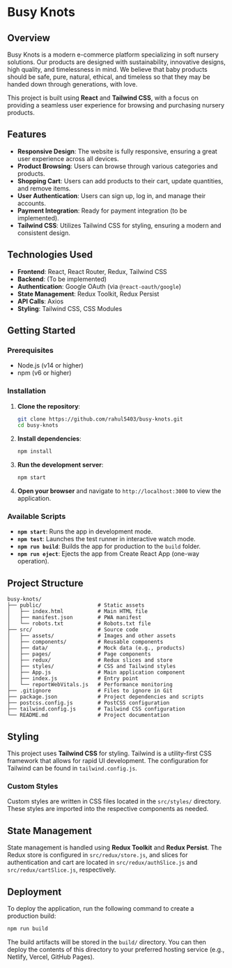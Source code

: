 # Busy Knots

## Overview

Busy Knots is a modern e-commerce platform specializing in soft nursery solutions. Our products are designed with sustainability, innovative designs, high quality, and timelessness in mind. We believe that baby products should be safe, pure, natural, ethical, and timeless so that they may be handed down through generations, with love.

This project is built using **React** and **Tailwind CSS**, with a focus on providing a seamless user experience for browsing and purchasing nursery products.

## Features

- **Responsive Design**: The website is fully responsive, ensuring a great user experience across all devices.
- **Product Browsing**: Users can browse through various categories and products.
- **Shopping Cart**: Users can add products to their cart, update quantities, and remove items.
- **User Authentication**: Users can sign up, log in, and manage their accounts.
- **Payment Integration**: Ready for payment integration (to be implemented).
- **Tailwind CSS**: Utilizes Tailwind CSS for styling, ensuring a modern and consistent design.

## Technologies Used

- **Frontend**: React, React Router, Redux, Tailwind CSS
- **Backend**: (To be implemented)
- **Authentication**: Google OAuth (via `@react-oauth/google`)
- **State Management**: Redux Toolkit, Redux Persist
- **API Calls**: Axios
- **Styling**: Tailwind CSS, CSS Modules

## Getting Started

### Prerequisites

- Node.js (v14 or higher)
- npm (v6 or higher)

### Installation

1. **Clone the repository**:
   ```bash
   git clone https://github.com/rahul5403/busy-knots.git
   cd busy-knots
   ```

2. **Install dependencies**:
   ```bash
   npm install
   ```

3. **Run the development server**:
   ```bash
   npm start
   ```

4. **Open your browser** and navigate to `http://localhost:3000` to view the application.

### Available Scripts

- **`npm start`**: Runs the app in development mode.
- **`npm test`**: Launches the test runner in interactive watch mode.
- **`npm run build`**: Builds the app for production to the `build` folder.
- **`npm run eject`**: Ejects the app from Create React App (one-way operation).

## Project Structure

```
busy-knots/
├── public/                  # Static assets
│   ├── index.html           # Main HTML file
│   ├── manifest.json        # PWA manifest
│   └── robots.txt           # Robots.txt file
├── src/                     # Source code
│   ├── assets/              # Images and other assets
│   ├── components/          # Reusable components
│   ├── data/                # Mock data (e.g., products)
│   ├── pages/               # Page components
│   ├── redux/               # Redux slices and store
│   ├── styles/              # CSS and Tailwind styles
│   ├── App.js               # Main application component
│   ├── index.js             # Entry point
│   └── reportWebVitals.js   # Performance monitoring
├── .gitignore               # Files to ignore in Git
├── package.json             # Project dependencies and scripts
├── postcss.config.js        # PostCSS configuration
├── tailwind.config.js       # Tailwind CSS configuration
└── README.md                # Project documentation
```

## Styling

This project uses **Tailwind CSS** for styling. Tailwind is a utility-first CSS framework that allows for rapid UI development. The configuration for Tailwind can be found in `tailwind.config.js`.

### Custom Styles

Custom styles are written in CSS files located in the `src/styles/` directory. These styles are imported into the respective components as needed.

## State Management

State management is handled using **Redux Toolkit** and **Redux Persist**. The Redux store is configured in `src/redux/store.js`, and slices for authentication and cart are located in `src/redux/authSlice.js` and `src/redux/cartSlice.js`, respectively.

## Deployment

To deploy the application, run the following command to create a production build:

```bash
npm run build
```

The build artifacts will be stored in the `build/` directory. You can then deploy the contents of this directory to your preferred hosting service (e.g., Netlify, Vercel, GitHub Pages).

